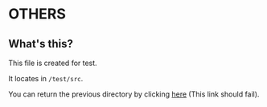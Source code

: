 # OTHERS

## What's this?

This file is created for test.

It locates in `/test/src`.

You can return the previous directory by clicking [here]() (This link should fail).